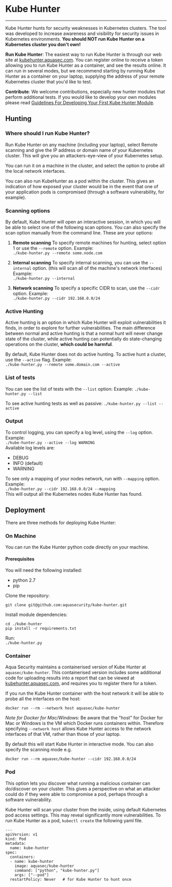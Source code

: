 # Kube Hunter
---
Kube Hunter hunts for security weaknesses in Kubernetes clusters. The tool was developed to increase awareness and visibility for security issues in Kubernetes environments. **You should NOT run Kube Hunter on a Kubernetes cluster you don't own!**

**Run Kube Hunter**: The easiest way to run Kube Hunter is through our web site at [kubehunter.aquasec.com](https://kubehunter.aquasec.com). You can register online to receive a token allowing you to run Kube Hunter as a container, and see the results online.  It can run in several modes, but we recommend starting by running Kube Hunter as a container on your laptop, supplying the address of your remote Kubernetes cluster that you'd like to test. 
  
**Contribute**: We welcome contributions, especially new hunter modules that perform additional tests. If you would like to develop your own modules please read [Guidelines For Developing Your First Kube Hunter Module](src/README.md).

## Hunting

### Where should I run Kube Hunter?
Run Kube Hunter on any machine (including your laptop), select Remote scanning and give the IP address or domain name of your Kubernetes cluster. This will give you an attackers-eye-view of your Kubernetes setup. 

You can run it on a machine in the cluster, and select the option to probe all the local network interfaces. 

You can also run KubeHunter as a pod within the cluster. This gives an indication of how exposed your cluster would be in the event that one of your application pods is compromised (through a software vulnerability, for example). 

### Scanning options
By default, Kube Hunter will open an interactive session, in which you will be able to select one of the following scan options. You can also specify the scan option manually from the command line. These are your options:  

1. **Remote scanning**
To specify remote machines for hunting, select option 1 or use the `--remote` option. Example:  
`./kube-hunter.py --remote some.node.com`  

2. **Internal scanning**
To specify internal scanning, you can use the `--internal` option. (this will scan all of the machine's network interfaces) Example:  
`./kube-hunter.py --internal`  

3. **Network scanning**
To specify a specific CIDR to scan, use the `--cidr` option. Example:  
`./kube-hunter.py --cidr 192.168.0.0/24`  
  
### Active Hunting

Active hunting is an option in which Kube Hunter will exploit vulnerabilities it finds, in order to explore for further vulnerabilities.
The main difference between normal and active hunting is that a normal hunt will never change state of the cluster, while active hunting can potentially do state-changing operations on the cluster, **which could be harmful**. 

By default, Kube Hunter does not do active hunting. To active hunt a cluster, use the `--active` flag. Example:  
`./kube-hunter.py --remote some.domain.com --active`  

### List of tests
You can see the list of tests with the `--list` option: Example:
`./kube-hunter.py --list`

To see active hunting tests as well as passive:
`./kube-hunter.py --list --active`
  
### Output
To control logging, you can specify a log level, using the `--log` option. Example:  
`./kube-hunter.py --active --log WARNING`  
Available log levels are: 

* DEBUG  
* INFO (default)  
* WARNING
  
To see only a mapping of your nodes network, run with `--mapping` option. Example:  
`./kube-hunter.py --cidr 192.168.0.0/24 --mapping`  
This will output all the Kubernetes nodes Kube Hunter has found.

## Deployment
There are three methods for deploying Kube Hunter:
 
### On Machine

You can run the Kube Hunter python code directly on your machine. 
#### Prerequisites

You will need the following installed:
* python 2.7  
* pip  

Clone the repository:
~~~
git clone git@github.com:aquasecurity/kube-hunter.git
~~~

Install module dependencies:  
~~~
cd ./kube-hunter
pip install -r requirements.txt
~~~
Run:  
`./kube-hunter.py`

### Container
Aqua Security maintains a containerised version of Kube Hunter at `aquasec/kube-hunter`. This containerised version includes some additional code for uploading results into a report that can be viewed at [kubehunter.aquasec.com](https://kubehunter.aquasec.com), and requires you to register there for a token. 

If you run the Kube Hunter container with the host network it will be able to probe all the interfaces on the host: 

`docker run --rm --network host aquasec/kube-hunter`  

_Note for Docker for Mac/Windows:_ Be aware that the "host" for Docker for Mac or Windows is the VM which Docker runs containers within. Therefore specifying `--network host` allows Kube Hunter access to the network interfaces of that VM, rather than those of your laptop.  

By default this will start Kube Hunter in interactive mode. You can also specify the scanning mode e.g. 

`docker run --rm aquasec/kube-hunter --cidr 192.168.0.0/24`  

### Pod
This option lets you discover what running a malicious container can do/discover on your cluster. This gives a perspective on what an attacker could do if they were able to compromise a pod, perhaps through a software vulnerability. 

Kube Hunter will scan your cluster from the inside, using default Kubernetes pod access settings. This may reveal significantly more vulnerabilities. 
To run Kube Hunter as a pod, `kubectl create` the following yaml file.  
~~~
---
apiVersion: v1
kind: Pod
metadata:
  name: kube-hunter
spec:
  containers:
  - name: kube-hunter
    image: aquasec/kube-hunter
    command: ["python", "kube-hunter.py"]
    args: ["--pod"]
  restartPolicy: Never   # for Kube Hunter to hunt once
~~~
